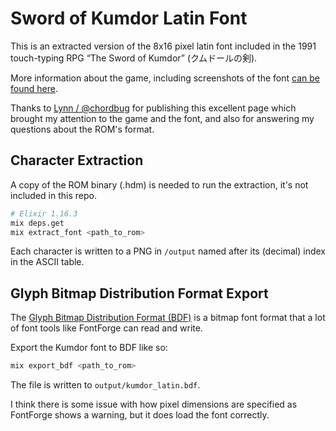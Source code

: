# Sword of Kumdor Latin Font

This is an extracted version of the 8x16 pixel latin font included in the 1991 touch-typing RPG “The Sword of Kumdor” (クムドールの剣).

More information about the game, including screenshots of the font [can be found here](https://lynn.github.io/kumdor/).

Thanks to [Lynn / @chordbug](https://lynn.github.io/) for publishing this excellent page which brought my attention to the game and the font, and also for answering my questions about the ROM's format.

## Character Extraction

A copy of the ROM binary (.hdm) is needed to run the extraction,
it's not included in this repo.

```sh
# Elixir 1.16.3
mix deps.get
mix extract_font <path_to_rom>
```

Each character is written to a PNG in `/output` named after its (decimal) index in the ASCII table.

## Glyph Bitmap Distribution Format Export

The [Glyph Bitmap Distribution Format (BDF)](https://en.wikipedia.org/wiki/Glyph_Bitmap_Distribution_Format) is a bitmap font format that a lot of font tools like FontForge can read and write.

Export the Kumdor font to BDF like so:

```sh
mix export_bdf <path_to_rom>
```

The file is written to `output/kumdor_latin.bdf`.

I think there is some issue with how pixel dimensions are specified as FontForge shows a warning, but it does load the font correctly.